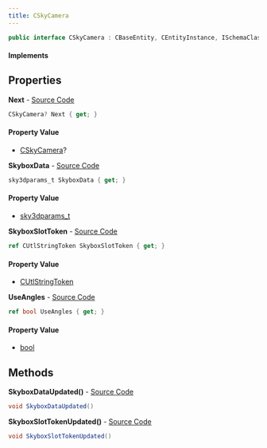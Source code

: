 ```yaml
---
title: CSkyCamera
---
```


```csharp
public interface CSkyCamera : CBaseEntity, CEntityInstance, ISchemaClass<CEntityInstance>, ISchemaClass<CBaseEntity>, ISchemaClass<CSkyCamera>, ISchemaField, ISchemaClass, INativeHandle
```

#### Implements

## Properties

**Next** - [Source Code](https://github.com/swiftly-solution/swiftlys2/blob/master/managed/src/SwiftlyS2.Generated/Schemas/Interfaces/CSkyCamera.cs#L22)

```csharp
CSkyCamera? Next { get; }
```

#### Property Value

- [CSkyCamera](/docs/api/shared/schemadefinitions/cskycamera)?

**SkyboxData** - [Source Code](https://github.com/swiftly-solution/swiftlys2/blob/master/managed/src/SwiftlyS2.Generated/Schemas/Interfaces/CSkyCamera.cs#L16)

```csharp
sky3dparams_t SkyboxData { get; }
```

#### Property Value

- [sky3dparams_t](/docs/api/shared/schemadefinitions/sky3dparams_t)

**SkyboxSlotToken** - [Source Code](https://github.com/swiftly-solution/swiftlys2/blob/master/managed/src/SwiftlyS2.Generated/Schemas/Interfaces/CSkyCamera.cs#L18)

```csharp
ref CUtlStringToken SkyboxSlotToken { get; }
```

#### Property Value

- [CUtlStringToken](/docs/api/shared/natives/cutlstringtoken)

**UseAngles** - [Source Code](https://github.com/swiftly-solution/swiftlys2/blob/master/managed/src/SwiftlyS2.Generated/Schemas/Interfaces/CSkyCamera.cs#L20)

```csharp
ref bool UseAngles { get; }
```

#### Property Value

- [bool](https://learn.microsoft.com/dotnet/api/system.boolean)

## Methods

**SkyboxDataUpdated()** - [Source Code](https://github.com/swiftly-solution/swiftlys2/blob/master/managed/src/SwiftlyS2.Generated/Schemas/Interfaces/CSkyCamera.cs#L24)

```csharp
void SkyboxDataUpdated()
```

**SkyboxSlotTokenUpdated()** - [Source Code](https://github.com/swiftly-solution/swiftlys2/blob/master/managed/src/SwiftlyS2.Generated/Schemas/Interfaces/CSkyCamera.cs#L25)

```csharp
void SkyboxSlotTokenUpdated()
```

